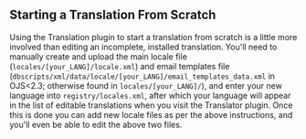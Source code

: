## Starting a Translation From Scratch

Using the Translation plugin to start a translation from scratch is a little more involved than editing an incomplete, installed translation. You'll need to manually create and upload the main locale file (`locales/[your_LANG]/locale.xml`) and email templates file (`dbscripts/xml/data/locale/[your_LANG]/email_templates_data.xml` in OJS<2.3; otherwise found in `locales/[your_LANG]/`), and enter your new language into `registry/locales.xml`, after which your language will appear in the list of editable translations when you visit the Translator plugin. Once this is done you can add new locale files as per the above instructions, and you'll even be able to edit the above two files.
